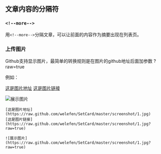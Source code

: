 ## 文章内容的分隔符

### `<!--more-->`

用`<!--more-->`分隔文章，可以让前面的内容作为摘要出现在列表页。
<!--more-->
### 上传图片

Github支持显示图片，最简单的转换规则是在图片的github地址后面加参数 ?raw=true

例如： 

[这是图片地址](https://raw.github.com/welefen/SetCard/master/screenshot/1.jpg)
[这是图片链接](https://raw.github.com/welefen/SetCard/master/screenshot/1.jpg?raw=true)

![展示图片](https://raw.github.com/welefen/SetCard/master/screenshot/1.jpg?raw=true)

```
[这是图片地址](https://raw.github.com/welefen/SetCard/master/screenshot/1.jpg)
[这是图片链接](https://raw.github.com/welefen/SetCard/master/screenshot/1.jpg?raw=true)

![展示图片](https://raw.github.com/welefen/SetCard/master/screenshot/1.jpg?raw=true)
```
